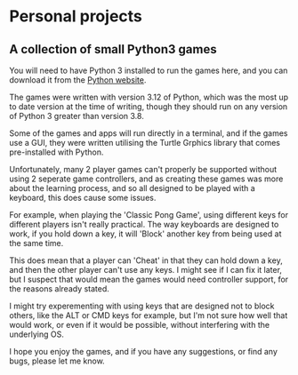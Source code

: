 # Personal projects

## A collection of small Python3 games

You will need to have Python 3 installed to run the games here, and you can download it from the [Python website](https://www.python.org/).

The games were written with version 3.12 of Python, which was the most up to date version at the time of writing, though they should run on any version of Python 3 greater than version 3.8.

Some of the games and apps will run directly in a terminal, and if the games use a GUI, they were written utilising the Turtle Grphics library that comes pre-installed with Python.

Unfortunately, many 2 player games can't properly be supported without using 2 seperate game controllers, and as creating these games was more about the learning process, and so all designed to be played with a keyboard, this does cause some issues.

For example, when playing the 'Classic Pong Game', using different keys for different players isn't really practical.
The way keyboards are designed to work, if you hold down a key, it will 'Block' another key from being used at the same time.

This does mean that a player can 'Cheat' in that they can hold down a key, and then the other player can't use any keys. I might see if I can fix it later, but I suspect that would mean the games would need controller support, for the reasons already stated.

I might try experementing with using keys that are designed not to block others, like the ALT or CMD keys for example, but I'm not sure how well that would work, or even if it would be possible, without interfering with the underlying OS.

I hope you enjoy the games, and if you have any suggestions, or find any bugs, please let me know.
